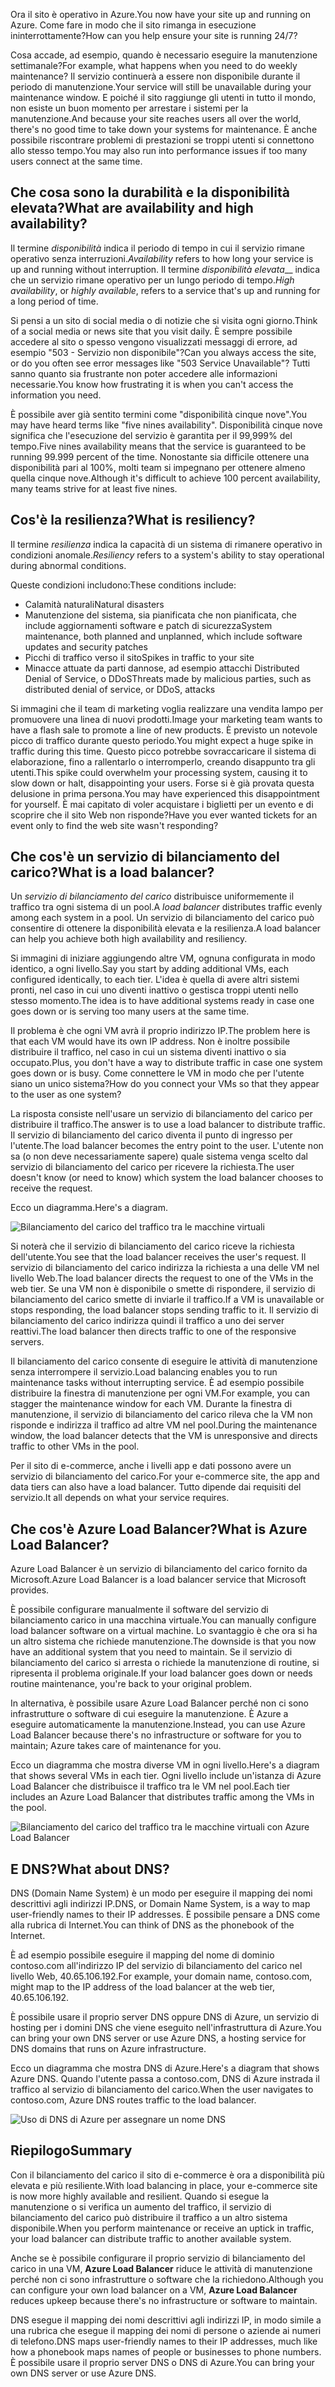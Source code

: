 <span data-ttu-id="22d86-101">Ora il sito è operativo in Azure.</span><span class="sxs-lookup"><span data-stu-id="22d86-101">You now have your site up and running on Azure.</span></span> <span data-ttu-id="22d86-102">Come fare in modo che il sito rimanga in esecuzione ininterrottamente?</span><span class="sxs-lookup"><span data-stu-id="22d86-102">How can you help ensure your site is running 24/7?</span></span>

<span data-ttu-id="22d86-103">Cosa accade, ad esempio, quando è necessario eseguire la manutenzione settimanale?</span><span class="sxs-lookup"><span data-stu-id="22d86-103">For example, what happens when you need to do weekly maintenance?</span></span> <span data-ttu-id="22d86-104">Il servizio continuerà a essere non disponibile durante il periodo di manutenzione.</span><span class="sxs-lookup"><span data-stu-id="22d86-104">Your service will still be unavailable during your maintenance window.</span></span> <span data-ttu-id="22d86-105">E poiché il sito raggiunge gli utenti in tutto il mondo, non esiste un buon momento per arrestare i sistemi per la manutenzione.</span><span class="sxs-lookup"><span data-stu-id="22d86-105">And because your site reaches users all over the world, there's no good time to take down your systems for maintenance.</span></span> <span data-ttu-id="22d86-106">È anche possibile riscontrare problemi di prestazioni se troppi utenti si connettono allo stesso tempo.</span><span class="sxs-lookup"><span data-stu-id="22d86-106">You may also run into performance issues if too many users connect at the same time.</span></span>

## <a name="what-are-availability-and-high-availability"></a><span data-ttu-id="22d86-107">Che cosa sono la durabilità e la disponibilità elevata?</span><span class="sxs-lookup"><span data-stu-id="22d86-107">What are availability and high availability?</span></span>

<span data-ttu-id="22d86-108">Il termine _disponibilità_ indica il periodo di tempo in cui il servizio rimane operativo senza interruzioni.</span><span class="sxs-lookup"><span data-stu-id="22d86-108">_Availability_ refers to how long your service is up and running without interruption.</span></span> <span data-ttu-id="22d86-109">Il termine _disponibilità elevata___ indica che un servizio rimane operativo per un lungo periodo di tempo.</span><span class="sxs-lookup"><span data-stu-id="22d86-109">_High availability_, or _highly available_, refers to a service that's up and running for a long period of time.</span></span>

<span data-ttu-id="22d86-110">Si pensi a un sito di social media o di notizie che si visita ogni giorno.</span><span class="sxs-lookup"><span data-stu-id="22d86-110">Think of a social media or news site that you visit daily.</span></span> <span data-ttu-id="22d86-111">È sempre possibile accedere al sito o spesso vengono visualizzati messaggi di errore, ad esempio "503 - Servizio non disponibile"?</span><span class="sxs-lookup"><span data-stu-id="22d86-111">Can you always access the site, or do you often see error messages like "503 Service Unavailable"?</span></span> <span data-ttu-id="22d86-112">Tutti sanno quanto sia frustrante non poter accedere alle informazioni necessarie.</span><span class="sxs-lookup"><span data-stu-id="22d86-112">You know how frustrating it is when you can't access the information you need.</span></span>

<span data-ttu-id="22d86-113">È possibile aver già sentito termini come "disponibilità cinque nove".</span><span class="sxs-lookup"><span data-stu-id="22d86-113">You may have heard terms like "five nines availability".</span></span> <span data-ttu-id="22d86-114">Disponibilità cinque nove significa che l'esecuzione del servizio è garantita per il 99,999% del tempo.</span><span class="sxs-lookup"><span data-stu-id="22d86-114">Five nines availability means that the service is guaranteed to be running 99.999 percent of the time.</span></span> <span data-ttu-id="22d86-115">Nonostante sia difficile ottenere una disponibilità pari al 100%, molti team si impegnano per ottenere almeno quella cinque nove.</span><span class="sxs-lookup"><span data-stu-id="22d86-115">Although it's difficult to achieve 100 percent availability, many teams strive for at least five nines.</span></span>

## <a name="what-is-resiliency"></a><span data-ttu-id="22d86-116">Cos'è la resilienza?</span><span class="sxs-lookup"><span data-stu-id="22d86-116">What is resiliency?</span></span>

<span data-ttu-id="22d86-117">Il termine _resilienza_ indica la capacità di un sistema di rimanere operativo in condizioni anomale.</span><span class="sxs-lookup"><span data-stu-id="22d86-117">_Resiliency_ refers to a system's ability to stay operational during abnormal conditions.</span></span>

<span data-ttu-id="22d86-118">Queste condizioni includono:</span><span class="sxs-lookup"><span data-stu-id="22d86-118">These conditions include:</span></span>

- <span data-ttu-id="22d86-119">Calamità naturali</span><span class="sxs-lookup"><span data-stu-id="22d86-119">Natural disasters</span></span>
- <span data-ttu-id="22d86-120">Manutenzione del sistema, sia pianificata che non pianificata, che include aggiornamenti software e patch di sicurezza</span><span class="sxs-lookup"><span data-stu-id="22d86-120">System maintenance, both planned and unplanned, which include software updates and security patches</span></span>
- <span data-ttu-id="22d86-121">Picchi di traffico verso il sito</span><span class="sxs-lookup"><span data-stu-id="22d86-121">Spikes in traffic to your site</span></span>
- <span data-ttu-id="22d86-122">Minacce attuate da parti dannose, ad esempio attacchi Distributed Denial of Service, o DDoS</span><span class="sxs-lookup"><span data-stu-id="22d86-122">Threats made by malicious parties, such as distributed denial of service, or DDoS, attacks</span></span>

<span data-ttu-id="22d86-123">Si immagini che il team di marketing voglia realizzare una vendita lampo per promuovere una linea di nuovi prodotti.</span><span class="sxs-lookup"><span data-stu-id="22d86-123">Image your marketing team wants to have a flash sale to promote a line of new products.</span></span> <span data-ttu-id="22d86-124">È previsto un notevole picco di traffico durante questo periodo.</span><span class="sxs-lookup"><span data-stu-id="22d86-124">You might expect a huge spike in traffic during this time.</span></span> <span data-ttu-id="22d86-125">Questo picco potrebbe sovraccaricare il sistema di elaborazione, fino a rallentarlo o interromperlo, creando disappunto tra gli utenti.</span><span class="sxs-lookup"><span data-stu-id="22d86-125">This spike could overwhelm your processing system, causing it to slow down or halt, disappointing your users.</span></span> <span data-ttu-id="22d86-126">Forse si è già provata questa delusione in prima persona.</span><span class="sxs-lookup"><span data-stu-id="22d86-126">You may have experienced this disappointment for yourself.</span></span> <span data-ttu-id="22d86-127">È mai capitato di voler acquistare i biglietti per un evento e di scoprire che il sito Web non risponde?</span><span class="sxs-lookup"><span data-stu-id="22d86-127">Have you ever wanted tickets for an event only to find the web site wasn't responding?</span></span>

## <a name="what-is-a-load-balancer"></a><span data-ttu-id="22d86-128">Che cos'è un servizio di bilanciamento del carico?</span><span class="sxs-lookup"><span data-stu-id="22d86-128">What is a load balancer?</span></span>

<span data-ttu-id="22d86-129">Un _servizio di bilanciamento del carico_ distribuisce uniformemente il traffico tra ogni sistema di un pool.</span><span class="sxs-lookup"><span data-stu-id="22d86-129">A _load balancer_ distributes traffic evenly among each system in a pool.</span></span> <span data-ttu-id="22d86-130">Un servizio di bilanciamento del carico può consentire di ottenere la disponibilità elevata e la resilienza.</span><span class="sxs-lookup"><span data-stu-id="22d86-130">A load balancer can help you achieve both high availability and resiliency.</span></span>

<span data-ttu-id="22d86-131">Si immagini di iniziare aggiungendo altre VM, ognuna configurata in modo identico, a ogni livello.</span><span class="sxs-lookup"><span data-stu-id="22d86-131">Say you start by adding additional VMs, each configured identically, to each tier.</span></span> <span data-ttu-id="22d86-132">L'idea è quella di avere altri sistemi pronti, nel caso in cui uno diventi inattivo o gestisca troppi utenti nello stesso momento.</span><span class="sxs-lookup"><span data-stu-id="22d86-132">The idea is to have additional systems ready in case one goes down or is serving too many users at the same time.</span></span>

<span data-ttu-id="22d86-133">Il problema è che ogni VM avrà il proprio indirizzo IP.</span><span class="sxs-lookup"><span data-stu-id="22d86-133">The problem here is that each VM would have its own IP address.</span></span> <span data-ttu-id="22d86-134">Non è inoltre possibile distribuire il traffico, nel caso in cui un sistema diventi inattivo o sia occupato.</span><span class="sxs-lookup"><span data-stu-id="22d86-134">Plus, you don't have a way to distribute traffic in case one system goes down or is busy.</span></span> <span data-ttu-id="22d86-135">Come connettere le VM in modo che per l'utente siano un unico sistema?</span><span class="sxs-lookup"><span data-stu-id="22d86-135">How do you connect your VMs so that they appear to the user as one system?</span></span>

<span data-ttu-id="22d86-136">La risposta consiste nell'usare un servizio di bilanciamento del carico per distribuire il traffico.</span><span class="sxs-lookup"><span data-stu-id="22d86-136">The answer is to use a load balancer to distribute traffic.</span></span> <span data-ttu-id="22d86-137">Il servizio di bilanciamento del carico diventa il punto di ingresso per l'utente.</span><span class="sxs-lookup"><span data-stu-id="22d86-137">The load balancer becomes the entry point to the user.</span></span> <span data-ttu-id="22d86-138">L'utente non sa (o non deve necessariamente sapere) quale sistema venga scelto dal servizio di bilanciamento del carico per ricevere la richiesta.</span><span class="sxs-lookup"><span data-stu-id="22d86-138">The user doesn't know (or need to know) which system the load balancer chooses to receive the request.</span></span>

<span data-ttu-id="22d86-139">Ecco un diagramma.</span><span class="sxs-lookup"><span data-stu-id="22d86-139">Here's a diagram.</span></span>

![Bilanciamento del carico del traffico tra le macchine virtuali](../media-draft/load-balancer.png)

<span data-ttu-id="22d86-141">Si noterà che il servizio di bilanciamento del carico riceve la richiesta dell'utente.</span><span class="sxs-lookup"><span data-stu-id="22d86-141">You see that the load balancer receives the user's request.</span></span> <span data-ttu-id="22d86-142">Il servizio di bilanciamento del carico indirizza la richiesta a una delle VM nel livello Web.</span><span class="sxs-lookup"><span data-stu-id="22d86-142">The load balancer directs the request to one of the VMs in the web tier.</span></span> <span data-ttu-id="22d86-143">Se una VM non è disponibile o smette di rispondere, il servizio di bilanciamento del carico smette di inviarle il traffico.</span><span class="sxs-lookup"><span data-stu-id="22d86-143">If a VM is unavailable or stops responding, the load balancer stops sending traffic to it.</span></span> <span data-ttu-id="22d86-144">Il servizio di bilanciamento del carico indirizza quindi il traffico a uno dei server reattivi.</span><span class="sxs-lookup"><span data-stu-id="22d86-144">The load balancer then directs traffic to one of the responsive servers.</span></span>

<span data-ttu-id="22d86-145">Il bilanciamento del carico consente di eseguire le attività di manutenzione senza interrompere il servizio.</span><span class="sxs-lookup"><span data-stu-id="22d86-145">Load balancing enables you to run maintenance tasks without interrupting service.</span></span> <span data-ttu-id="22d86-146">È ad esempio possibile distribuire la finestra di manutenzione per ogni VM.</span><span class="sxs-lookup"><span data-stu-id="22d86-146">For example, you can stagger the maintenance window for each VM.</span></span> <span data-ttu-id="22d86-147">Durante la finestra di manutenzione, il servizio di bilanciamento del carico rileva che la VM non risponde e indirizza il traffico ad altre VM nel pool.</span><span class="sxs-lookup"><span data-stu-id="22d86-147">During the maintenance window, the load balancer detects that the VM is unresponsive and directs traffic to other VMs in the pool.</span></span>

<span data-ttu-id="22d86-148">Per il sito di e-commerce, anche i livelli app e dati possono avere un servizio di bilanciamento del carico.</span><span class="sxs-lookup"><span data-stu-id="22d86-148">For your e-commerce site, the app and data tiers can also have a load balancer.</span></span> <span data-ttu-id="22d86-149">Tutto dipende dai requisiti del servizio.</span><span class="sxs-lookup"><span data-stu-id="22d86-149">It all depends on what your service requires.</span></span>

## <a name="what-is-azure-load-balancer"></a><span data-ttu-id="22d86-150">Che cos'è Azure Load Balancer?</span><span class="sxs-lookup"><span data-stu-id="22d86-150">What is Azure Load Balancer?</span></span>

<span data-ttu-id="22d86-151">Azure Load Balancer è un servizio di bilanciamento del carico fornito da Microsoft.</span><span class="sxs-lookup"><span data-stu-id="22d86-151">Azure Load Balancer is a load balancer service that Microsoft provides.</span></span>

<span data-ttu-id="22d86-152">È possibile configurare manualmente il software del servizio di bilanciamento carico in una macchina virtuale.</span><span class="sxs-lookup"><span data-stu-id="22d86-152">You can manually configure load balancer software on a virtual machine.</span></span> <span data-ttu-id="22d86-153">Lo svantaggio è che ora si ha un altro sistema che richiede manutenzione.</span><span class="sxs-lookup"><span data-stu-id="22d86-153">The downside is that you now have an additional system that you need to maintain.</span></span> <span data-ttu-id="22d86-154">Se il servizio di bilanciamento del carico si arresta o richiede la manutenzione di routine, si ripresenta il problema originale.</span><span class="sxs-lookup"><span data-stu-id="22d86-154">If your load balancer goes down or needs routine maintenance, you're back to your original problem.</span></span>

<span data-ttu-id="22d86-155">In alternativa, è possibile usare Azure Load Balancer perché non ci sono infrastrutture o software di cui eseguire la manutenzione. È Azure a eseguire automaticamente la manutenzione.</span><span class="sxs-lookup"><span data-stu-id="22d86-155">Instead, you can use Azure Load Balancer because there's no infrastructure or software for you to maintain; Azure takes care of maintenance for you.</span></span>

<span data-ttu-id="22d86-156">Ecco un diagramma che mostra diverse VM in ogni livello.</span><span class="sxs-lookup"><span data-stu-id="22d86-156">Here's a diagram that shows several VMs in each tier.</span></span> <span data-ttu-id="22d86-157">Ogni livello include un'istanza di Azure Load Balancer che distribuisce il traffico tra le VM nel pool.</span><span class="sxs-lookup"><span data-stu-id="22d86-157">Each tier includes an Azure Load Balancer that distributes traffic among the VMs in the pool.</span></span>

![Bilanciamento del carico del traffico tra le macchine virtuali con Azure Load Balancer](../media-draft/azure-load-balancer.png)

## <a name="what-about-dns"></a><span data-ttu-id="22d86-159">E DNS?</span><span class="sxs-lookup"><span data-stu-id="22d86-159">What about DNS?</span></span>

<span data-ttu-id="22d86-160">DNS (Domain Name System) è un modo per eseguire il mapping dei nomi descrittivi agli indirizzi IP.</span><span class="sxs-lookup"><span data-stu-id="22d86-160">DNS, or Domain Name System, is a way to map user-friendly names to their IP addresses.</span></span> <span data-ttu-id="22d86-161">È possibile pensare a DNS come alla rubrica di Internet.</span><span class="sxs-lookup"><span data-stu-id="22d86-161">You can think of DNS as the phonebook of the Internet.</span></span>

<span data-ttu-id="22d86-162">È ad esempio possibile eseguire il mapping del nome di dominio contoso.com all'indirizzo IP del servizio di bilanciamento del carico nel livello Web, 40.65.106.192.</span><span class="sxs-lookup"><span data-stu-id="22d86-162">For example, your domain name, contoso.com, might map to the IP address of the load balancer at the web tier, 40.65.106.192.</span></span>

<span data-ttu-id="22d86-163">È possibile usare il proprio server DNS oppure DNS di Azure, un servizio di hosting per i domini DNS che viene eseguito nell'infrastruttura di Azure.</span><span class="sxs-lookup"><span data-stu-id="22d86-163">You can bring your own DNS server or use Azure DNS, a hosting service for DNS domains that runs on Azure infrastructure.</span></span>

<span data-ttu-id="22d86-164">Ecco un diagramma che mostra DNS di Azure.</span><span class="sxs-lookup"><span data-stu-id="22d86-164">Here's a diagram that shows Azure DNS.</span></span> <span data-ttu-id="22d86-165">Quando l'utente passa a contoso.com, DNS di Azure instrada il traffico al servizio di bilanciamento del carico.</span><span class="sxs-lookup"><span data-stu-id="22d86-165">When the user navigates to contoso.com, Azure DNS routes traffic to the load balancer.</span></span>

![Uso di DNS di Azure per assegnare un nome DNS](../media-draft/dns.png)

## <a name="summary"></a><span data-ttu-id="22d86-167">Riepilogo</span><span class="sxs-lookup"><span data-stu-id="22d86-167">Summary</span></span>

<span data-ttu-id="22d86-168">Con il bilanciamento del carico il sito di e-commerce è ora a disponibilità più elevata e più resiliente.</span><span class="sxs-lookup"><span data-stu-id="22d86-168">With load balancing in place, your e-commerce site is now more highly available and resilient.</span></span> <span data-ttu-id="22d86-169">Quando si esegue la manutenzione o si verifica un aumento del traffico, il servizio di bilanciamento del carico può distribuire il traffico a un altro sistema disponibile.</span><span class="sxs-lookup"><span data-stu-id="22d86-169">When you perform maintenance or receive an uptick in traffic, your load balancer can distribute traffic to another available system.</span></span>

<span data-ttu-id="22d86-170">Anche se è possibile configurare il proprio servizio di bilanciamento del carico in una VM, **Azure Load Balancer** riduce le attività di manutenzione perché non ci sono infrastrutture o software che la richiedono.</span><span class="sxs-lookup"><span data-stu-id="22d86-170">Although you can configure your own load balancer on a VM, **Azure Load Balancer** reduces upkeep because there's no infrastructure or software to maintain.</span></span>

<span data-ttu-id="22d86-171">DNS esegue il mapping dei nomi descrittivi agli indirizzi IP, in modo simile a una rubrica che esegue il mapping dei nomi di persone o aziende ai numeri di telefono.</span><span class="sxs-lookup"><span data-stu-id="22d86-171">DNS maps user-friendly names to their IP addresses, much like how a phonebook maps names of people or businesses to phone numbers.</span></span> <span data-ttu-id="22d86-172">È possibile usare il proprio server DNS o DNS di Azure.</span><span class="sxs-lookup"><span data-stu-id="22d86-172">You can bring your own DNS server or use Azure DNS.</span></span>
